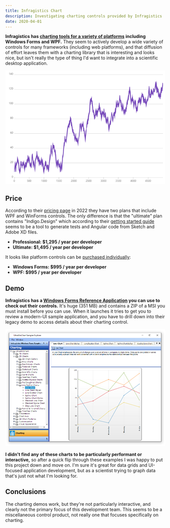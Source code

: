 ```yaml
---
title: Infragistics Chart
description: Investigating charting controls provided by Infragistics
date: 2020-04-01
---
```


**Infragistics has [charting tools for a variety of platforms](https://www.infragistics.com/products/ultimate) including Windows Forms and WPF.** They seem to actively develop a wide variety of controls for many frameworks (including web platforms), and that diffusion of effort leaves them with a charting library that is interesting and looks nice, but isn't really the type of thing I'd want to integrate into a scientific desktop application.

<img src="infragistics-line-graph.png" class="d-block mx-auto border shadow my-5">

## Price

According to their [pricing page](https://www.infragistics.com/how-to-buy/product-pricing) in 2022 they have two plans that include WPF and WinForms controls. The only difference is that the "ultimate" plan contains "Indigo.Design" which according to their [getting started guide](https://www.infragistics.com/products/indigo-design/help/getting-started) seems to be a tool to generate tests and Angular code from Sketch and Adobe XD files.

* **Professional: $1,295 / year per developer**
* **Ultimate: $1,495 / year per developer**

It looks like platform controls can be [purchased individually](https://www.infragistics.com/how-to-buy/product-pricing#individual-products):

* **Windows Forms: $995 / year per developer**
* **WPF: $995 / year per developer**

## Demo

**Infragistics has a [Windows Forms Reference Application](https://www.infragistics.com/products/ultimate#reference-apps) you can use to check out their controls.** It's huge (351 MB) and contains a ZIP of a MSI you must install before you can use. When it launches it tries to get you to review a modern-UI sample application, and you have to drill down into their legacy demo to access details about their charting control.

<img src="infragistics-ultraWinChart.png" class="d-block mx-auto my-5">

**I didn't find any of these charts to be particularly performant or interactive,** so after a quick flip through these examples I was happy to put this project down and move on. I'm sure it's great for data grids and UI-focused application development, but as a scientist trying to graph data that's just not what I'm looking for.

## Conclusions

The charting demos work, but they're not particularly interactive, and clearly not the primary focus of this development team. This seems to be a miscellaneous control product, not really one that focuses specifically on charting. 